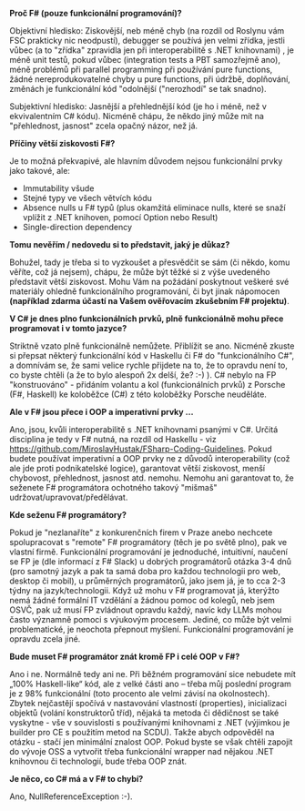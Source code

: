 **Proč F# (pouze funkcionální programování)?**

Objektivní hledisko: Ziskovější, neb méně chyb (na rozdíl od Roslynu vám FSC prakticky nic neodpustí), debugger se používá jen velmi zřídka, jestli vůbec (a to "zřídka" zpravidla jen při interoperabilitě s .NET knihovnami) , je méně unit testů, pokud vůbec (integration tests a PBT samozřejmě ano), méně problémů při parallel programming při používání pure functions, žádné nereprodukovatelné chyby u pure functions, při údržbě, doplňování, změnách je funkcionální kód "odolnější ("nerozhodí" se tak snadno).

Subjektivní hledisko: Jasnější a přehlednější kód (je ho i méně, než v ekvivalentním C# kódu). Nicméně chápu, že někdo jiný může mít na "přehlednost, jasnost" zcela opačný názor, než já.

**Příčiny větší ziskovosti F#?**

Je to možná překvapivé, ale hlavním důvodem nejsou funkcionální prvky jako takové, ale:

- Immutability všude
- Stejné typy ve všech větvích kódu
- Absence nulls u F# typů (plus okamžitá eliminace nulls, které se snaží vplížit z .NET knihoven, pomocí Option nebo Result)
- Single-direction dependency

**Tomu nevěřím / nedovedu si to představit, jaký je důkaz?**

Bohužel, tady je třeba si to vyzkoušet a přesvědčit se sám (či někdo, komu věříte, což já nejsem), chápu, že může být těžké si z výše uvedeného představit větší ziskovost. Mohu Vám na požádání poskytnout veškeré své materiály ohledně funkcionálního programování, či byt jinak nápomocen **(například zdarma účastí na Vašem ověřovacím zkušebním F# projektu)**. 

**V C# je dnes plno funkcionálních prvků, plně funkcionálně mohu přece programovat i v tomto jazyce?**

Striktně vzato plně funkcionálně nemůžete. Přiblížit se ano. Nicméně zkuste si přepsat některý funkcionální kód v Haskellu či F# do "funkcionálního C#", a domnívám se, že sami velice rychle přijdete na to, že to opravdu není to, co byste chtěli (a že to bylo alespoň 2x delší, že? :-) ). C# nebylo na FP "konstruováno" - přidáním volantu a kol (funkcionálních prvků) z Porsche (F#, Haskell) ke koloběžce (C#) z této koloběžky Porsche neuděláte. 

**Ale v F# jsou přece i OOP a imperativní prvky ...** 

Ano, jsou, kvůli interoperabilitě s .NET knihovnami psanými v C#. Určitá disciplina je tedy v F# nutná, na rozdíl od Haskellu - viz https://github.com/MiroslavHustak/FSharp-Coding-Guidelines. Pokud budete používat imperativní a OOP prvky ne z důvodů interoperability (což ale jde proti podnikatelské logice), garantovat větší ziskovost, menší chybovost, přehlednost, jasnost atd. nemohu. Nemohu ani garantovat to, že seženete F# programátora ochotného takový "mišmaš" udržovat/upravovat/předělávat.    

**Kde seženu F# programátory?** 

Pokud je "nezlanaříte" z konkurenčních firem v Praze anebo nechcete spolupracovat s "remote" F# programátory (těch je po světě plno), pak ve vlastní firmě. Funkcionální programování je jednoduché, intuitivní, naučení se FP je (dle informací z F# Slack) u dobrých programátorů otázka 3-4 dnů (pro samotný jazyk a pak ta samá doba pro každou technologii pro web, desktop či mobil), u průměrných programátorů, jako jsem já, je to cca 2-3 týdny na jazyk/technologii. Když už mohu v F# programovat já, kterýžto nemá žádné formální IT vzdělání a žádnou pomoc od kolegů, neb jsem OSVČ, pak už musí FP zvládnout opravdu každý, navíc kdy LLMs mohou často významně pomoci s výukovým procesem. Jediné, co může být velmi problematické, je neochota přepnout myšlení. Funkcionální programování je opravdu zcela jiné.

**Bude muset F# programátor znát kromě FP i celé OOP v F#?** 

Ano i ne. Normálně tedy ani ne. Při běžném programování sice nebudete mít „100% Haskell-like“ kód, ale z velké části ano – třeba můj poslední program je z 98% funkcionální (toto procento ale velmi závisí na okolnostech). Zbytek nejčastějí spočívá v nastavování vlastností (properties), inicializaci objektů (volání konstruktorů tříd), nějaká ta metoda či dědičnost se také vyskytne - vše v souvislosti s používanými knihovnami z .NET (výjimkou je builder pro CE s použitím metod na SCDU). Takže abych odpověděl na otázku - stačí jen minimální znalost OOP. Pokud byste se však chtěli zapojit do vývoje OSS a vytvořit třeba funkcionální wrapper nad nějakou .NET knihovnou či technologií, bude třeba OOP znát.

**Je něco, co C# má a v F# to chybí?** 

Ano, NullReferenceException :-). 
